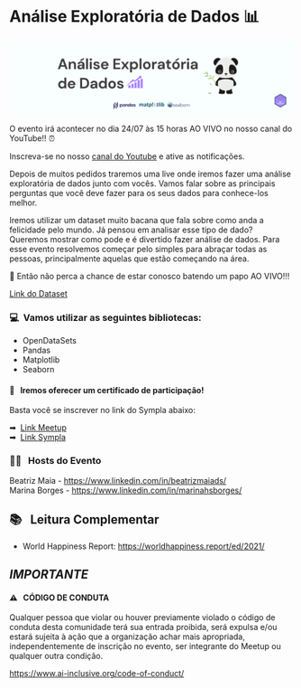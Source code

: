 # Análise Exploratória de Dados 📊

![Capa](CapaGitHub.png)

O evento irá acontecer no dia 24/07 às 15 horas AO VIVO no nosso canal do YouTube!! ⏰

Inscreva-se no nosso [canal do Youtube](https://bit.ly/ai-inclusive-youtube) e ative as notificações.

Depois de muitos pedidos traremos uma live onde iremos fazer uma análise exploratória de dados junto com vocês. Vamos falar sobre as principais perguntas que você deve fazer para os seus dados para conhece-los melhor.

Iremos utilizar um dataset muito bacana que fala sobre como anda a felicidade pelo mundo. Já pensou em analisar esse tipo de dado? Queremos mostrar como pode e é divertido fazer análise de dados. 
Para esse evento resolvemos começar pelo simples para abraçar todas as pessoas, principalmente aquelas que estão começando na área. 

📍 Então não perca a chance de estar conosco batendo um papo AO VIVO!!!

[Link do Dataset](https://www.kaggle.com/ajaypalsinghlo/world-happiness-report-2021)


### 💻 &nbsp;Vamos utilizar as seguintes bibliotecas:

- OpenDataSets
- Pandas
- Matplotlib
- Seaborn

#### 📎 &nbsp; Iremos oferecer um certificado de participação!  
Basta você se inscrever no link do Sympla abaixo:

➡ &nbsp;[Link Meetup](https://bit.ly/evento-aed-meetup)  
➡ &nbsp;[Link Sympla](https://bit.ly/evento-aed-sympla)

### 👩‍💻 &nbsp; Hosts do Evento

Beatriz Maia - https://www.linkedin.com/in/beatrizmaiads/  
Marina Borges - https://www.linkedin.com/in/marinahsborges/


## 📚 &nbsp; Leitura Complementar

- World Happiness Report: https://worldhappiness.report/ed/2021/

## *IMPORTANTE*

#### ⚠️ &nbsp; CÓDIGO DE CONDUTA
Qualquer pessoa que violar ou houver previamente violado o código de conduta desta comunidade terá sua entrada proibida, será expulsa e/ou estará sujeita à ação que a organização achar mais apropriada, independentemente de inscrição no evento, ser integrante do Meetup ou qualquer outra condição.

https://www.ai-inclusive.org/code-of-conduct/


<!-- Link da apresentação [em construção]: https://www.canva.com/design/DAEdLoLdWT8/share/preview?token=kJFBi4xrATAplF4FUR1kzA&role=EDITOR&utm_content=DAEdLoLdWT8&utm_campaign=designshare&utm_medium=link&utm_source=sharebutton

Link uteis:

https://www.kaggle.com/ajaypalsinghlo/world-happiness-report-2021

https://www.kaggle.com/unsdsn/world-happiness

https://worldhappiness.report/ed/2021/
https://towardsdatascience.com/save-hours-of-work-doing-a-complete-eda-with-a-few-lines-of-code-45de2e60f257
https://colab.research.google.com/drive/1t6HbhFFxkMkPkOTYj3mMUL8kipJ92IJi?usp=sharing
https://towardsdatascience.com/get-interactive-plots-directly-with-pandas-13a311ebf426?source=bookmarks---------2----------------------------


Link do notebook [esse link não será compartilhado no evento]: https://colab.research.google.com/drive/1t6HbhFFxkMkPkOTYj3mMUL8kipJ92IJi-->
